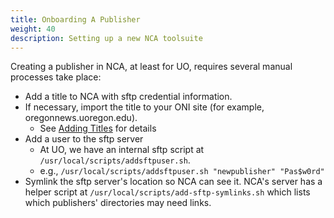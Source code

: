 ```yaml
---
title: Onboarding A Publisher
weight: 40
description: Setting up a new NCA toolsuite
---
```


Creating a publisher in NCA, at least for UO, requires several manual processes
take place:

- Add a title to NCA with sftp credential information.
- If necessary, import the title to your ONI site (for example,
  oregonnews.uoregon.edu).
  - See [Adding Titles](/workflow/technical/adding-titles) for details
- Add a user to the sftp server
  - At UO, we have an internal sftp script at `/usr/local/scripts/addsftpuser.sh`.
  - e.g., `/usr/local/scripts/addsftpuser.sh "newpublisher" "Pas$w0rd"`
- Symlink the sftp server's location so NCA can see it.  NCA's server has a
  helper script at `/usr/local/scripts/add-sftp-symlinks.sh` which lists which
  publishers' directories may need links.

